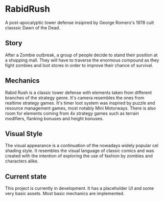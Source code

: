 # RabidRush
A post-apocalyptic tower defense insipired by George Romero's 1978 cult classsic Dawn of the Dead.

## Story
After a Zombie outbreak, a group of people decide to stand their position at a shopping mall. They will have to traverse the enormous compound as they fight zombies and loot stores in order to improve their chance of survival.

## Mechanics
Rabid Rush is a classic tower defense with elements taken from different branches of the strategy genre. It's camera resembles the ones from realtime strategy games. It's timer loot system was inspired by puzzle and resource management games, most notably Mini Motorways. There is also room for elements coming from 4x strategy games such as terrain modifiers, flanking bonuses and height bonuses. 

## Visual Style
The visual appearance is a continuation of the nowadays widely popular cel shading style. It resembles the visual language of classic comics and was created with the intention of exploring the use of fashion by zombies and characters alike.

## Current state
This project is currently in development. It has a placeholder UI and some very basic assets. Most basic mechanics are implemented.
